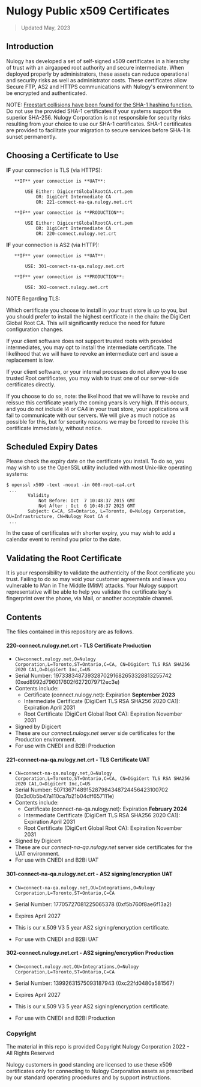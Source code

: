 # Nulogy Public x509 Certificates

> Updated May, 2023

## Introduction

Nulogy has developed a set of self-signed x509 certificates in a hierarchy of trust with an airgapped root authority and secure intermediate.
When deployed properly by administrators, these assets can reduce operational and security risks as well as administrator costs.
These certificates allow Secure FTP, AS2 and HTTPS communications with Nulogy's environment to be encrypted and authenticated.

NOTE: [Freestart collisions have been found for the SHA-1 hashing function.](https://sites.google.com/site/itstheshappening/) Do not use the provided SHA-1 certificates if your systems support the superior SHA-256. Nulogy Corporation is not responsible for security risks resulting from your choice to use our SHA-1 certificates. SHA-1 certificates are provided to facilitate your migration to secure services before SHA-1 is sunset permanently.

## Choosing a Certificate to Use

**IF** your connection is TLS (via HTTPS):

       **IF** your connection is **UAT**:
       
           USE Either: DigicertGlobalRootCA.crt.pem 
               OR: DigiCert Intermediate CA
               OR: 221-connect-na-qa.nulogy.net.crt
           
       **IF** your connection is **PRODUCTION**:
       
           USE Either: DigicertGlobalRootCA.crt.pem
               OR: DigiCert Intermediate CA 
               OR: 220-connect.nulogy.net.crt

**IF** your connection is AS2 (via HTTP):

       **IF** your connection is **UAT**:
       
           USE: 301-connect-na-qa.nulogy.net.crt

       **IF** your connection is **PRODUCTION**:
       
           USE: 302-connect.nulogy.net.crt


NOTE Regarding TLS:

Which certificate you choose to install in your trust store is up to you, but you should prefer to install the highest certificate in the chain: the DigiCert Global Root CA. This will significantly reduce the need for future configuration changes.

If your client software does not support trusted roots with provided intermediates, you may opt to install the intermediate certificate.
The likelihood that we will have to revoke an intermediate cert and issue a replacement is low.

If your client software, or your internal processes do not allow you to use trusted Root certificates, you may wish to trust one of our server-side certificates directly.

If you choose to do so, note: the likelihood that we will have to revoke and reissue this certificate yearly the coming years is very high. If this occurs, and you do not include I4 or CA4 in your trust store, your applications will fail to communicate with our servers. We will give as much notice as possible for this, but for security reasons we may be forced to revoke this certificate immediately, without notice.

## Scheduled Expiry Dates

Please check the expiry date on the certificate you install. To do so, you may wish to use the OpenSSL utility included with most Unix-like operating systems:

```
$ openssl x509 -text -noout -in 000-root-ca4.crt
 ...
        Validity
            Not Before: Oct  7 10:48:37 2015 GMT
            Not After : Oct  6 10:48:37 2025 GMT
        Subject: C=CA, ST=Ontario, L=Toronto, O=Nulogy Corporation, OU=Infrastructure, CN=Nulogy Root CA 4
 ...
```

In the case of certificates with shorter expiry, you may wish to add a calendar event to remind you prior to the date.

## Validating the Root Certificate

It is your responsibility to validate the authenticity of the Root certificate you trust.
Failing to do so may void your customer agreements and leave you vulnerable to Man in The Middle (MitM) attacks.
Your Nulogy support representative will be able to help you validate the certificate key's fingerprint over the phone, via Mail, or another acceptable channel.

## Contents

The files contained in this repository are as follows.

#### 220-connect.nulogy.net.crt - TLS Certificate Production

- `CN=connect.nulogy.net,O=Nulogy Corporation,L=Toronto,ST=Ontario,C=CA, CN=DigiCert TLS RSA SHA256 2020 CA1,O=DigiCert Inc,C=US`
- Serial Number: 19733834873932870291682653328813255742 (0xed8992d796017602f6272079712ec3e)
- Contents include:
  - Certificate (connect.nulogy.net): Expiration **September 2023**
  - Intermediate Certificate (DigiCert TLS RSA SHA256 2020 CA1): Expiration April 2031
  - Root Certificate (DigiCert Global Root CA): Expiration November 2031
- Signed by Digicert
- These are our *connect.nulogy.net* server side certificates for the Production environment.
- For use with CNEDI and B2Bi Production


#### 221-connect-na-qa.nulogy.net.crt - TLS Certificate UAT

- `CN=connect-na-qa.nulogy.net,O=Nulogy Corporation,L=Toronto,ST=Ontario,C=CA, CN=DigiCert TLS RSA SHA256 2020 CA1,O=DigiCert Inc,C=US`
- Serial Number: 5071367148915287984348724456423100702 (0x3d0b5b47a110ca7b21b04dff657111e)
- Contents include:
  - Certificate (connect-na-qa.nulogy.net): Expiration **February 2024**
  - Intermediate Certificate (DigiCert TLS RSA SHA256 2020 CA1): Expiration April 2031
  - Root Certificate (DigiCert Global Root CA): Expiration November 2031
- Signed by Digicert
- These are our *connect-na-qa.nulogy.net* server side certificates for the UAT environment.
- For use with CNEDI and B2Bi UAT

#### 301-connect-na-qa.nulogy.net.crt - AS2 signing/encryption UAT

- `CN=connect-na-qa.nulogy.net,OU=Integrations,O=Nulogy Corporation,L=Toronto,ST=Ontario,C=CA`
- Serial Number: 17705727081225065378 (0xf5b760f8ae6f13a2)
- Expires April 2027

- This is our x.509 V3 5 year AS2 signing/encryption certificate.
- For use with CNEDI and B2Bi UAT


#### 302-connect.nulogy.net.crt - AS2 signing/encryption Production

- `CN=connect.nulogy.net,OU=Integrations,O=Nulogy Corporation,L=Toronto,ST=Ontario,C=CA`
- Serial Number: 13992631575093187943 (0xc22fd0480a581567)
- Expires April 2027

- This is our x.509 V3 5 year AS2 signing/encryption certificate.
- For use with CNEDI and B2Bi Production



### Copyright

The material in this repo is provided Copyright Nulogy Corporation 2022 - All Rights Reserved

Nulogy customers in good standing are licensed to use these x509 certificates only for connecting to Nulogy Corporation assets as prescribed by our standard operating procedures and by support instructions.
